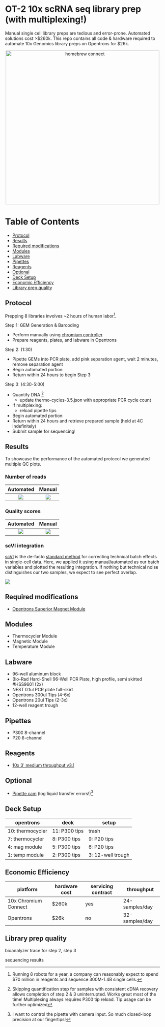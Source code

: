 # OT-2 10x scRNA seq library prep (with multiplexing!)

Manual single cell library preps are tedious and error-prone. Automated solutions cost >$260k. This repo contains all code & hardware required to automate 10x Genomics library preps on Opentrons for $26k.

<p align="center">
	<img src="./img/homebrew-connect.jpeg" alt="homebrew connect" width="500px">
</p>

Table of Contents
=================
* [Protocol](#protocol)
* [Results](#results)
* [Required modifications](#required-modifications)
* [Modules](#modules)
* [Labware](#labware)
* [Pipettes](#pipettes)
* [Reagents](#reagents)
* [Optional](#optional)
* [Deck Setup](#deck-setup)
* [Economic Efficiency](#economic-efficiency)
* [Library prep quality](#library-prep-quality)


## Protocol
Prepping 8 libraries involves ~2 hours of human labor[^1]. 

Step 1: GEM Generation & Barcoding
- Perform manually using [chromium controller](https://www.10xgenomics.com/instruments/chromium-controller)
- Prepare reagents, plates, and labware in Opentrons

Step 2:  (1:30)
- Pipette GEMs into PCR plate, add pink separation agent, wait 2 minutes, remove separation agent
- Begin automated portion
- Return within 24 hours to begin Step 3

Step 3: (4:30-5:00)
- Quantify DNA [^2]
	- update thermo-cycles-3.5.json with appropriate PCR cycle count
- If multiplexing:
	- reload pipette tips
- Begin automated portion
- Return within 24 hours and retrieve prepared sample (held at 4C indefinitely)
- Submit sample for sequencing!


## Results

To showcase the performance of the automated protocol we generated multiple QC plots.

### Number of reads

Automated             |  Manual
:-------------------------:|:-------------------------:
![](./img/num_reads_auto.png)  |  ![](./img/num_reads_man.png)


### Quality scores

Automated             |  Manual
:-------------------------:|:-------------------------:
![](./img/quality_scores_auto.png)  |  ![](./img/quality_scores_man.png)


### scVI integration

[scVI](https://www.nature.com/articles/s41592-018-0229-2) is the de-facto [standard method](https://docs.scvi-tools.org/en/stable/tutorials/notebooks/api_overview.html) for correcting technical batch effects in single-cell data. Here, we applied it using manual/automated as our batch variables and plotted the resulting integration. If nothing but technical noise distinguishes our two samples, we expect to see perfect overlap.

![](./img/scvi_automated_v_manual.png)


## Required modifications
- [Opentrons Superior Magnet Module](https://github.com/retrobiosciences/opentrons-superior-magnet)


## Modules
- Thermocycler Module
- Magnetic Module
- Temperature Module


## Labware
- 96-well aluminum block
- Bio-Rad Hard-Shell 96-Well PCR Plate, high profile, semi skirted #HSS9601 (2x)
- NEST 0.1ul PCR plate full-skirt
- Opentrons 300ul Tips (4-6x)
- Opentrons 20ul Tips (2-3x)
- 12-well reagent trough


## Pipettes
- P300 8-channel
- P20 8-channel


## Reagents
- [10x 3' medium throughput v3.1](https://www.10xgenomics.com/support/single-cell-gene-expression/documentation/steps/library-prep/chromium-next-gem-single-cell-3-v-3-1-dual-index-libraries)


## Optional
- [Pipette cam](https://github.com/retrobiosciences/opentrons-pipette-cam) (log liquid transfer errors!)[^3]


## Deck Setup
opentrons | deck | setup
--- | --- | ---
10: thermocycler| 11: P300 tips| trash
7: thermocycler| 8: P300 tips | 9: P20 tips
4: mag module | 5: P300 tips | 6: P20 tips
1: temp module | 2: P300 tips | 3: 12-well trough


## Economic Efficiency
platform | hardware cost | servicing contract | throughput 
--- | --- | --- | ---
10x Chromium Connect | $260k | yes | 24-samples/day
Opentrons| $26k | no | 32-samples/day


## Library prep quality
bioanalyzer trace for step 2, step 3

sequencing results

[^1]: Running 8 robots for a year, a company can reasonably expect to spend $70 million in reagents and sequence 300M-1.4B single cells.
[^2]: Skipping quantification step for samples with consistent cDNA recovery allows completion of step 2 & 3 uninterrupted. Works great most of the time! Multiplexing always requires P300 tip reload. Tip usage can be further optimized 
[^3]: I want to control the pipette with camera input. So much closed-loop precision at our fingertips!

